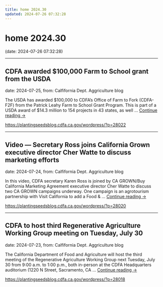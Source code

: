 ```yaml
---
title: home 2024.30
updated: 2024-07-26 07:32:28
---
```


# home 2024.30

(date: 2024-07-26 07:32:28)

---

## CDFA awarded $100,000 Farm to School grant from the USDA

date: 2024-07-25, from: Calfifornia Dept. Aggriculture blog

The USDA has awarded $100,000 to CDFA&#8217;s Office of Farm to Fork (CDFA-F2F) from the Patrick Leahy Farm to School Grant Program. This is part of a USDA award of $14.3 million to 154 projects in 43 states, as well &#8230; <a href="https://plantingseedsblog.cdfa.ca.gov/wordpress/?p=28022">Continue reading <span class="meta-nav">&#8594;</span></a> 

<https://plantingseedsblog.cdfa.ca.gov/wordpress/?p=28022>

---

## Video — Secretary Ross joins California Grown executive director Cher Watte to discuss marketing efforts

date: 2024-07-24, from: Calfifornia Dept. Aggriculture blog

In this video, CDFA secretary Karen Ross is joined by CA GROWN/Buy California Marketing Agreement executive director Cher Watte to discuss two CA GROWN campaigns underway. One campaign is an agrotourism partnership with Visit California to add a Food &#38; &#8230; <a href="https://plantingseedsblog.cdfa.ca.gov/wordpress/?p=28020">Continue reading <span class="meta-nav">&#8594;</span></a> 

<https://plantingseedsblog.cdfa.ca.gov/wordpress/?p=28020>

---

## CDFA to host third Regenerative Agriculture Working Group meeting on Tuesday, July 30

date: 2024-07-23, from: Calfifornia Dept. Aggriculture blog

The California Department of Food and Agriculture will host the third meeting of the Regenerative Agriculture Working Group next Tuesday, July 30 from 9:00 a.m. to 1:00 p.m., both in-person at the CDFA Headquarters auditorium (1220 N Street, Sacramento, CA &#8230; <a href="https://plantingseedsblog.cdfa.ca.gov/wordpress/?p=28018">Continue reading <span class="meta-nav">&#8594;</span></a> 

<https://plantingseedsblog.cdfa.ca.gov/wordpress/?p=28018>

